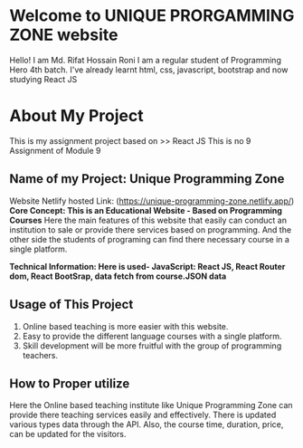 # Welcome to UNIQUE PRORGAMMING ZONE website
Hello! I am Md. Rifat Hossain Roni
I am a regular student of Programming Hero 4th batch.
I've already learnt html, css, javascript, bootstrap and now studying React JS

# About My Project
This is my assignment project based on >> React JS
This is no 9 Assignment of Module 9

## Name of my Project: Unique Programming Zone
Website Netlify hosted Link: (https://unique-programming-zone.netlify.app/)
**Core Concept: This is an Educational Website - Based on Programming Courses**
Here the main features of this website that easily can conduct an institution to sale or provide there services based on programming. And the other side the students of programing can find there necessary course in a single platform.

**Technical Information: Here is used- JavaScript: React JS, React Router dom, React BootSrap, data fetch from course.JSON data**

## Usage of This Project
1. Online based teaching is more easier with this website.
2. Easy to provide the different language courses with a single platform.
3. Skill development will be more fruitful with the group of programming teachers.

## How to Proper utilize
Here the Online based teaching institute like Unique Programming Zone can provide there teaching services easily and effectively. There is updated various types data through the API. Also, the course time, duration, price, can be updated for the visitors. 